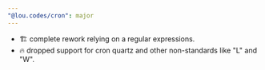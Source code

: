 ```yaml
---
"@lou.codes/cron": major
---
```


-   🏗️ complete rework relying on a regular expressions.
-   🔥 dropped support for cron quartz and other non-standards like "L" and "W".
